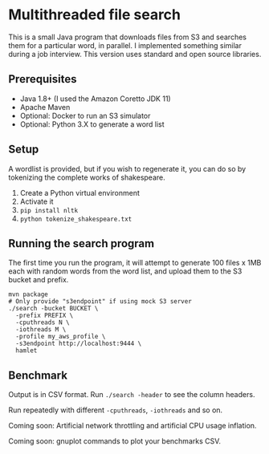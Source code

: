 # Multithreaded file search

This is a small Java program that downloads files from S3 and searches them for a particular word, in parallel. 
I implemented something similar during a job interview. This version uses standard and open source libraries.

## Prerequisites
- Java 1.8+ (I used the Amazon Coretto JDK 11)
- Apache Maven
- Optional: Docker to run an S3 simulator
- Optional: Python 3.X to generate a word list

## Setup

A wordlist is provided, but if you wish to regenerate it, you can do so by tokenizing the complete works of shakespeare.

1. Create a Python virtual environment
2. Activate it
3. `pip install nltk`
4. `python tokenize_shakespeare.txt`

## Running the search program
The first time you run the program, it will attempt to generate 100 files x 1MB each with random words from the word 
list, and upload them to the S3 bucket and prefix.

```
mvn package
# Only provide "s3endpoint" if using mock S3 server
./search -bucket BUCKET \
  -prefix PREFIX \
  -cputhreads N \
  -iothreads M \
  -profile my_aws_profile \
  -s3endpoint http://localhost:9444 \
  hamlet
```

## Benchmark
Output is in CSV format. Run `./search -header` to see the column headers.

Run repeatedly with different `-cputhreads`, `-iothreads` and so on.

Coming soon: Artificial network throttling and artificial CPU usage inflation.

Coming soon: gnuplot commands to plot your benchmarks CSV.

